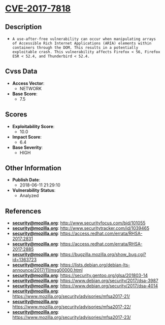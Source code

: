
# [CVE-2017-7818](https://cve.mitre.org/cgi-bin/cvename.cgi?name=CVE-2017-7818)

## Description

- `A use-after-free vulnerability can occur when manipulating arrays of Accessible Rich Internet Applications (ARIA) elements within containers through the DOM. This results in a potentially exploitable crash. This vulnerability affects Firefox < 56, Firefox ESR < 52.4, and Thunderbird < 52.4.`

## Cvss Data

- **Access Vector**:
  - NETWORK
- **Base Score**:
  - 7.5

## Scores

- **Exploitability Score**:
  - 10.0
- **Impact Score**:
  - 6.4
- **Base Severity**:
  - HIGH

## Other Information

- **Publish Date**:
  - 2018-06-11 21:29:10
- **Vulnerability Status**:
  - Analyzed

## References

- **security@mozilla.org**: http://www.securityfocus.com/bid/101055
- **security@mozilla.org**: http://www.securitytracker.com/id/1039465
- **security@mozilla.org**: https://access.redhat.com/errata/RHSA-2017:2831
- **security@mozilla.org**: https://access.redhat.com/errata/RHSA-2017:2885
- **security@mozilla.org**: https://bugzilla.mozilla.org/show_bug.cgi?id=1363723
- **security@mozilla.org**: https://lists.debian.org/debian-lts-announce/2017/11/msg00000.html
- **security@mozilla.org**: https://security.gentoo.org/glsa/201803-14
- **security@mozilla.org**: https://www.debian.org/security/2017/dsa-3987
- **security@mozilla.org**: https://www.debian.org/security/2017/dsa-4014
- **security@mozilla.org**: https://www.mozilla.org/security/advisories/mfsa2017-21/
- **security@mozilla.org**: https://www.mozilla.org/security/advisories/mfsa2017-22/
- **security@mozilla.org**: https://www.mozilla.org/security/advisories/mfsa2017-23/
